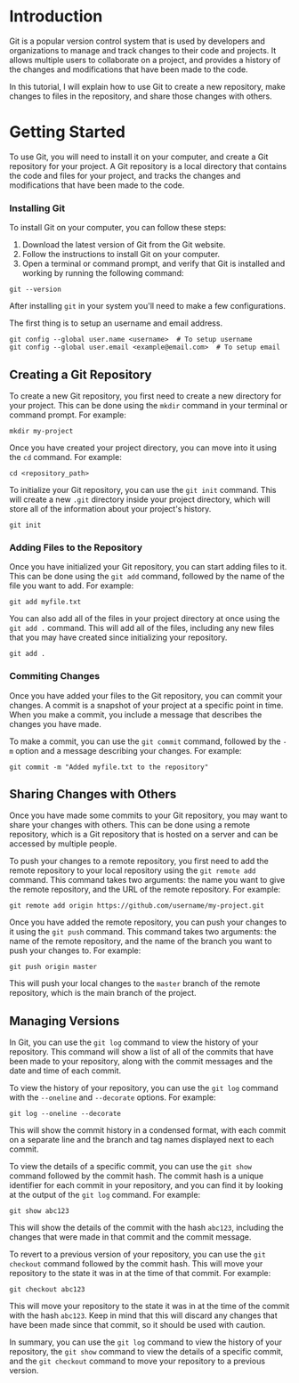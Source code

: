 # Introduction

Git is a popular version control system that is used by developers and organizations to manage and track changes to their code and projects. It allows multiple users to collaborate on a project, and provides a history of the changes and modifications that have been made to the code.

In this tutorial, I will explain how to use Git to create a new repository, make changes to files in the repository, and share those changes with others.

# Getting Started
To use Git, you will need to install it on your computer, and create a Git repository for your project. A Git repository is a local directory that contains the code and files for your project, and tracks the changes and modifications that have been made to the code.

### Installing Git
To install Git on your computer, you can follow these steps:

1. Download the latest version of Git from the Git website.
2. Follow the instructions to install Git on your computer.
3. Open a terminal or command prompt, and verify that Git is installed and working by running the following command:
```
git --version
```

After installing `git` in your system you'll need to make a few configurations.

The first thing is to setup an username and email address.
```
git config --global user.name <username>  # To setup username
git config --global user.email <example@email.com>  # To setup email
```

## Creating a Git Repository
To create a new Git repository, you first need to create a new directory for your project. This can be done using the `mkdir` command in your terminal or command prompt. For example:
```
mkdir my-project
```

Once you have created your project directory, you can move into it using the `cd` command. For example:
```
cd <repository_path>
```

To initialize your Git repository, you can use the `git init` command. This will create a new `.git` directory inside your project directory, which will store all of the information about your project's history.

```
git init
```

### Adding Files to the Repository
Once you have initialized your Git repository, you can start adding files to it. This can be done using the `git add` command, followed by the name of the file you want to add. For example:
```
git add myfile.txt
```

You can also add all of the files in your project directory at once using the `git add .` command. This will add all of the files, including any new files that you may have created since initializing your repository.

```
git add .
```
### Commiting Changes
Once you have added your files to the Git repository, you can commit your changes. A commit is a snapshot of your project at a specific point in time. When you make a commit, you include a message that describes the changes you have made.

To make a commit, you can use the `git commit` command, followed by the `-m` option and a message describing your changes. For example:
```
git commit -m "Added myfile.txt to the repository"
```

## Sharing Changes with Others
Once you have made some commits to your Git repository, you may want to share your changes with others. This can be done using a remote repository, which is a Git repository that is hosted on a server and can be accessed by multiple people.

To push your changes to a remote repository, you first need to add the remote repository to your local repository using the `git remote add` command. This command takes two arguments: the name you want to give the remote repository, and the URL of the remote repository. For example:

```
git remote add origin https://github.com/username/my-project.git
```

Once you have added the remote repository, you can push your changes to it using the `git push` command. This command takes two arguments: the name of the remote repository, and the name of the branch you want to push your changes to. For example:
```
git push origin master
```

This will push your local changes to the `master` branch of the remote repository, which is the main branch of the project.

## Managing Versions

In Git, you can use the `git log` command to view the history of your repository. This command will show a list of all of the commits that have been made to your repository, along with the commit messages and the date and time of each commit.

To view the history of your repository, you can use the `git log` command with the `--oneline` and `--decorate` options. For example:
```
git log --oneline --decorate
```

This will show the commit history in a condensed format, with each commit on a separate line and the branch and tag names displayed next to each commit.

To view the details of a specific commit, you can use the `git show` command followed by the commit hash. The commit hash is a unique identifier for each commit in your repository, and you can find it by looking at the output of the `git log` command. For example:
```
git show abc123
```

This will show the details of the commit with the hash `abc123`, including the changes that were made in that commit and the commit message.

To revert to a previous version of your repository, you can use the `git checkout` command followed by the commit hash. This will move your repository to the state it was in at the time of that commit. For example:
```
git checkout abc123
```
This will move your repository to the state it was in at the time of the commit with the hash `abc123`. Keep in mind that this will discard any changes that have been made since that commit, so it should be used with caution.

In summary, you can use the `git log` command to view the history of your repository, the `git show` command to view the details of a specific commit, and the `git checkout` command to move your repository to a previous version.


